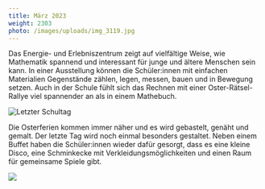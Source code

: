 ```yaml
---
title: März 2023
weight: 2303
photo: /images/uploads/img_3119.jpg
---
```

Das Energie- und Erlebniszentrum zeigt auf vielfältige Weise, wie Mathematik spannend und interessant für junge und ältere Menschen sein kann. In einer Ausstellung können die Schüler:innen mit einfachen Materialien Gegenstände zählen, legen, messen, bauen und in Bewegung setzen.  Auch in der Schule fühlt sich das Rechnen mit einer Oster-Rätsel-Rallye viel spannender an als in einem Mathebuch.

![](/images/uploads/eez-matheausstellung.png "Letzter Schultag")

Die Osterferien kommen immer näher und es wird gebastelt, genäht und gemalt. Der letzte Tag wird noch einmal besonders gestaltet. Neben einem Buffet haben die Schüler:innen wieder dafür gesorgt, dass es eine kleine Disco, eine Schminkecke mit Verkleidungsmöglichkeiten und einen Raum für gemeinsame Spiele gibt.

![](/images/uploads/img_3123.jpg)